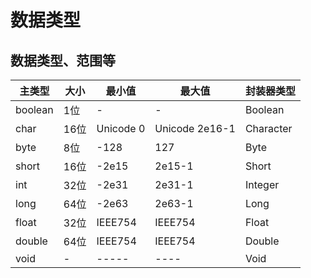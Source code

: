 # 数据类型  
## 数据类型、范围等  
| 主类型 | 大小 | 最小值 | 最大值 | 封装器类型 |  
| ----- | ---- | ----- | ---- | ----- |  
| boolean | 1位 | - | - | Boolean |  
| char | 16位 | Unicode 0 | Unicode 2e16-1 | Character |  
| byte | 8位 | -128 | 127 | Byte |  
| short | 16位 | -2e15 | 2e15-1 | Short |  
| int | 32位 | -2e31 | 2e31-1 | Integer |  
| long | 64位 | -2e63 | 2e63-1 | Long |  
| float | 32位 | IEEE754 | IEEE754 | Float |  
| double | 64位 | IEEE754 | IEEE754 | Double |  
| void | - | ----- | ---- | Void |  
